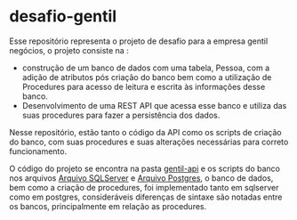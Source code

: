 # desafio-gentil
Esse repositório representa o projeto de desafio para a empresa gentil negócios, o projeto consiste na :
- construção de um banco de dados com uma tabela, Pessoa, com a adição de atributos pós criação do banco bem como a utilização de Procedures para acesso de leitura e escrita às informações desse banco.
- Desenvolvimento de uma REST API que acessa esse banco e utiliza das suas procedures para fazer a persistência dos dados.

Nesse repositório, estão tanto o código da API como os scripts de criação do banco, com suas procedures e suas alterações necessárias para correto funcionamento.

O código do projeto se encontra na pasta [gentil-api](/geltil-api/) e os scripts do banco nos arquivos [Arquivo SQLServer](init%20db%20sqlserver.md) e [Arquivo Postgres](init%20db%20postgres.md), o banco de dados, bem como a criação de procedures, foi implementado tanto em sqlserver como em postgres, consideráveis diferenças de sintaxe são notadas entre os bancos, principalmente em relação as procedures.